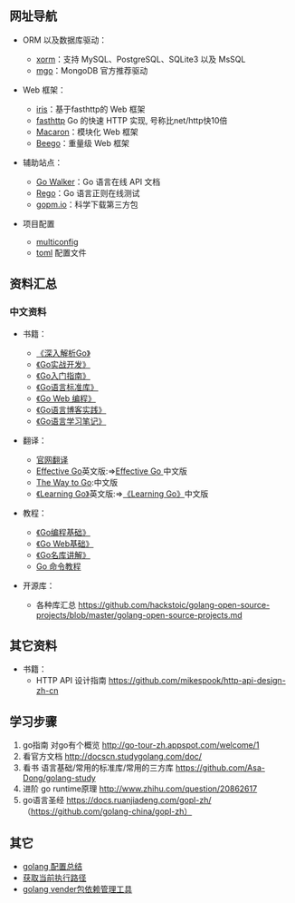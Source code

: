 
## 网址导航

- ORM 以及数据库驱动：
	- [xorm](https://github.com/go-xorm/xorm)：支持 MySQL、PostgreSQL、SQLite3 以及 MsSQL
	- [mgo](https://github.com/go-mgo/mgo)：MongoDB 官方推荐驱动
	
- Web 框架：
	- [iris](https://github.com/kataras/iris)：基于fasthttp的 Web 框架
	- [fasthttp](https://github.com/valyala/fasthttp)  Go 的快速 HTTP 实现, 号称比net/http快10倍
	- [Macaron](https://go-macaron.com/)：模块化 Web 框架
	- [Beego](http://beego.me/)：重量级 Web 框架

- 辅助站点：
	- [Go Walker](https://gowalker.org)：Go 语言在线 API 文档
	- [Rego](http://regoio.herokuapp.com/)：Go 语言正则在线测试
	- [gopm.io](https://gopm.io)：科学下载第三方包
	
- 项目配置
	- [multiconfig](https://github.com/koding/multiconfig)
	- [toml](https://github.com/koding/toml) 配置文件


## 资料汇总

### 中文资料

- 书籍：
	- [《深入解析Go》](https://github.com/tiancaiamao/go-internals)
	- [《Go实战开发》](https://github.com/astaxie/Go-in-Action)
	- [《Go入门指南》](https://github.com/Unknwon/the-way-to-go_ZH_CN)
	- [《Go语言标准库》](https://github.com/polaris1119/The-Golang-Standard-Library-by-Example)
	- [《Go Web 编程》](https://github.com/astaxie/build-web-application-with-golang)
	- [《Go语言博客实践》](https://github.com/achun/Go-Blog-In-Action)
	- [《Go语言学习笔记》](https://github.com/qyuhen/book)
- 翻译：
	- [官网翻译](https://go-zh.org/)
	- [Effective Go](https://golang.org/doc/effective_go.html)英文版:=>[Effective Go ](http://www.hellogcc.org/effective_go.html)中文版
	- [The Way to Go](https://github.com/Unknwon/the-way-to-go_ZH_CN):中文版
	- [《Learning Go》](https://github.com/miekg/gobook)英文版:=>[《Learning Go》](https://github.com/mikespook/Learning-Go-zh-cn)中文版
- 教程：
	- [《Go编程基础》](https://github.com/Unknwon/go-fundamental-programming)
	- [《Go Web基础》](https://github.com/Unknwon/go-web-foundation)
	- [《Go名库讲解》](https://github.com/Unknwon/go-rock-libraries-showcases)
	- [Go 命令教程](https://github.com/hyper-carrot/go_command_tutorial)

- 开源库：
	- 各种库汇总 https://github.com/hackstoic/golang-open-source-projects/blob/master/golang-open-source-projects.md

## 其它资料

  - 书籍：
  	- HTTP API 设计指南 https://github.com/mikespook/http-api-design-zh-cn
	
## 学习步骤

1. go指南 对go有个概览 http://go-tour-zh.appspot.com/welcome/1 
2. 看官方文档 http://docscn.studygolang.com/doc/
3. 看书 语言基础/常用的标准库/常用的三方库 https://github.com/Asa-Dong/golang-study
4. 进阶 go runtime原理 http://www.zhihu.com/question/20862617
5. go语言圣经 https://docs.ruanjiadeng.com/gopl-zh/ （https://github.com/golang-china/gopl-zh）

## 其它
- [golang 配置总结](http://tonybai.com/2015/07/01/config-solutions-for-golang-app/)
- [获取当前执行路径](http://stackoverflow.com/questions/18537257/golang-how-to-get-the-directory-of-the-currently-running-file)
- [golang vender包依赖管理工具](https://github.com/golang/go/wiki/PackageManagementTools)
